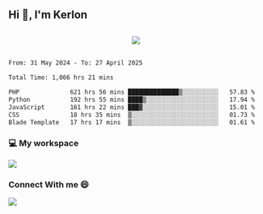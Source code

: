 ## Hi 👋, I'm Kerlon

<p align="center" style="margin: 30px;">
 
 <img src="https://skillicons.dev/icons?i=html,css,bootstrap,js,nodejs,jquery,python,flask,php,mysql,lua,sqlite,firebase">


</p>
<!--START_SECTION:waka-->

```txt
From: 31 May 2024 - To: 27 April 2025

Total Time: 1,066 hrs 21 mins

PHP              621 hrs 56 mins ██████████████▒░░░░░░░░░░   57.83 %
Python           192 hrs 55 mins ████▒░░░░░░░░░░░░░░░░░░░░   17.94 %
JavaScript       161 hrs 22 mins ███▓░░░░░░░░░░░░░░░░░░░░░   15.01 %
CSS              18 hrs 35 mins  ▒░░░░░░░░░░░░░░░░░░░░░░░░   01.73 %
Blade Template   17 hrs 17 mins  ▒░░░░░░░░░░░░░░░░░░░░░░░░   01.61 %
```

<!--END_SECTION:waka-->


<p align="center">
 <h3>💻 My workspace</h3>
    <img src="https://skillicons.dev/icons?i=mint" />
</p>

<p align="center">
 <h3>Connect With me 😄</h3> 
    <a href="https://www.linkedin.com/in/kerlon-fernandes"><img src="https://skillicons.dev/icons?i=linkedin" />
  </a>
</p>



